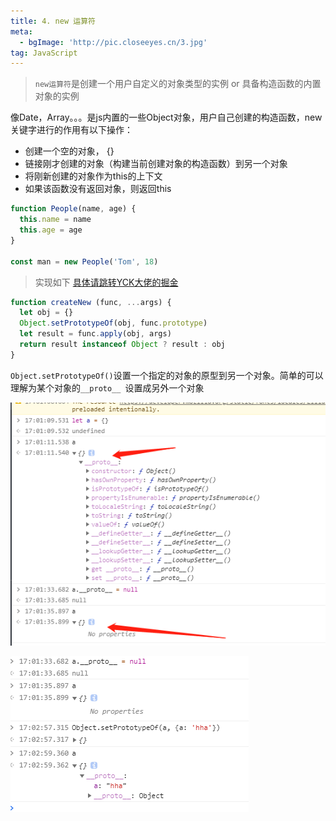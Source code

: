 ```yaml
---
title: 4. new 运算符
meta: 
  - bgImage: 'http://pic.closeeyes.cn/3.jpg'
tag: JavaScript
---
```


> `new运算符`是创建一个用户自定义的对象类型的实例 or 具备构造函数的内置对象的实例

像Date，Array。。。是js内置的一些Object对象，用户自己创建的构造函数，new 关键字进行的作用有以下操作：

- 创建一个空的对象， {}
- 链接刚才创建的对象（构建当前创建对象的构造函数）到另一个对象
- 将刚新创建的对象作为this的上下文
- 如果该函数没有返回对象，则返回this

```js
function People(name, age) {
  this.name = name
  this.age = age
}

const man = new People('Tom', 18)
```

> 实现如下 [具体请跳转YCK大佬的掘金](https://juejin.im/post/5c7b963ae51d453eb173896e)

```js
function createNew (func, ...args) {
  let obj = {}
  Object.setPrototypeOf(obj, func.prototype)
  let result = func.apply(obj, args)
  return result instanceof Object ? result : obj
}
```
`Object.setPrototypeOf()`设置一个指定的对象的原型到另一个对象。简单的可以理解为某个对象的`__proto__ `设置成另外一个对象

![image](./../images/setPrototypeOf.png)

![image](./../images/setPrototypeOf1.png)
